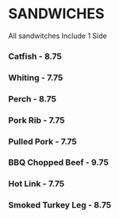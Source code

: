 # SANDWICHES

 <Banner>All sandwitches Include 1 Side</Banner>

 ### Catfish - 8.75
 ### Whiting - 7.75
 ### Perch - 8.75
 ### Pork Rib - 7.75
 ### Pulled Pork - 7.75
 ### BBQ Chopped Beef - 9.75
 ### Hot Link - 7.75
 ### Smoked Turkey Leg - 8.75

<Disclaimer/>